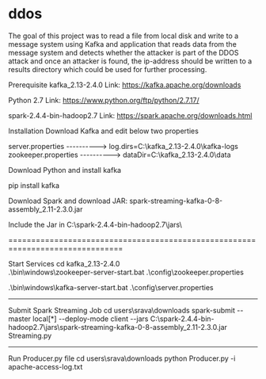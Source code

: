 # ddos
The goal of this project was to read a file from local disk and write to a message system using Kafka and application that reads data from the message system and detects whether the attacker is part of the DDOS attack and once an attacker is found, the ip-address should be written to a results directory which could be used for further processing.

Prerequisite
kafka_2.13-2.4.0
Link: https://kafka.apache.org/downloads

Python 2.7
Link: https://www.python.org/ftp/python/2.7.17/

spark-2.4.4-bin-hadoop2.7
Link: https://spark.apache.org/downloads.html

Installation
Download Kafka and edit below two properties

server.properties ----------> log.dirs=C:\kafka_2.13-2.4.0\kafka-logs
zookeeper.properties ----------> dataDir=C:\kafka_2.13-2.4.0\data

Download Python and install kafka

pip install kafka

Download Spark and download JAR: spark-streaming-kafka-0-8-assembly_2.11-2.3.0.jar

Include the Jar in C:\spark-2.4.4-bin-hadoop2.7\jars\

===============================================================================

Start Services
cd kafka_2.13-2.4.0\
.\bin\windows\zookeeper-server-start.bat .\config\zookeeper.properties

.\bin\windows\kafka-server-start.bat .\config\server.properties

------------------------------------------------------------------------------------------
Submit Spark Streaming Job
cd users\srava\downloads
spark-submit --master local[*] --deploy-mode client --jars C:\spark-2.4.4-bin-hadoop2.7\jars\spark-streaming-kafka-0-8-assembly_2.11-2.3.0.jar Streaming.py

-----------------------------------------------------------------------------------------
Run Producer.py file
cd  users\srava\downloads
python Producer.py -i apache-access-log.txt
